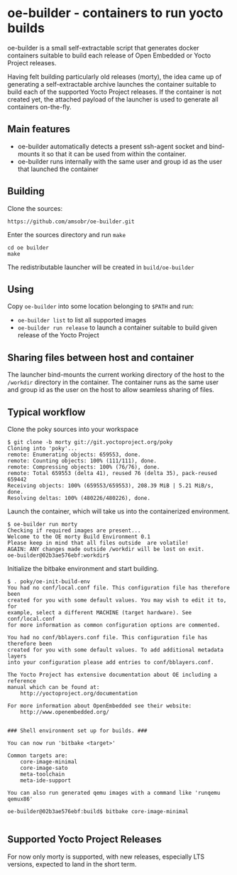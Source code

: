 # oe-builder - containers to run yocto builds

oe-builder is a small self-extractable script that generates docker containers
suitable to build each release of Open Embedded or Yocto Project releases.

Having felt building particularly old releases (morty), the idea came up of
generating a self-extractable archive launches the container suitable to build
each of the supported Yocto Project releases. If the container is not created
yet, the attached payload of the launcher is used to generate all containers
on-the-fly.

## Main features

* oe-builder automatically detects a present ssh-agent socket and bind-mounts it
  so that it can be used from within the container.
* oe-builder runs internally with the same user and group id as the user that
  launched the container

## Building

Clone the sources:

```
https://github.com/amsobr/oe-builder.git
```

Enter the sources directory and run `make`
```
cd oe builder
make
```

The redistributable launcher will be created in `build/oe-builder`


## Using

Copy `oe-builder` into some location belonging to `$PATH` and run:

* `oe-builder list` to list all supported images
* `oe-builder run release` to launch a container suitable to build given release
  of the Yocto Project


## Sharing files between host and container

The launcher bind-mounts the current working directory of the host to the
`/workdir` directory in the container. The container runs as the same user and
group id as the user on the host to allow seamless sharing of files.

## Typical workflow

Clone the poky sources into your workspace
```
$ git clone -b morty git://git.yoctoproject.org/poky
Cloning into 'poky'...
remote: Enumerating objects: 659553, done.
remote: Counting objects: 100% (111/111), done.
remote: Compressing objects: 100% (76/76), done.
remote: Total 659553 (delta 41), reused 76 (delta 35), pack-reused 659442
Receiving objects: 100% (659553/659553), 208.39 MiB | 5.21 MiB/s, done.
Resolving deltas: 100% (480226/480226), done.

```

Launch the container, which will take us into the containerized environment.

```
$ oe-builder run morty
Checking if required images are present...
Welcome to the OE morty Build Environment 0.1
Please keep in mind that all files outside  are volatile!
AGAIN: ANY changes made outside /workdir will be lost on exit.
oe-builder@02b3ae576ebf:workdir$
```

Initialize the bitbake environment and start building.

```
$ . poky/oe-init-build-env
You had no conf/local.conf file. This configuration file has therefore been
created for you with some default values. You may wish to edit it to, for
example, select a different MACHINE (target hardware). See conf/local.conf
for more information as common configuration options are commented.

You had no conf/bblayers.conf file. This configuration file has therefore been
created for you with some default values. To add additional metadata layers
into your configuration please add entries to conf/bblayers.conf.

The Yocto Project has extensive documentation about OE including a reference
manual which can be found at:
    http://yoctoproject.org/documentation

For more information about OpenEmbedded see their website:
    http://www.openembedded.org/


### Shell environment set up for builds. ###

You can now run 'bitbake <target>'

Common targets are:
    core-image-minimal
    core-image-sato
    meta-toolchain
    meta-ide-support

You can also run generated qemu images with a command like 'runqemu qemux86'

oe-builder@02b3ae576ebf:build$ bitbake core-image-minimal


```


## Supported Yocto Project Releases

For now only morty is supported, with new releases, especially LTS versions,
expected to land in the short term.

